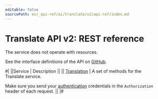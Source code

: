```yaml
---
editable: false
sourcePath: en/_api-ref/ai/translate/v2/api-ref/index.md
---
```


# Translate API v2: REST reference

The service does not operate with resources.

See the interface definitions of the API on [GitHub](https://github.com/yandex-cloud/cloudapi).

#|
||Service | Description ||
|| [Translation](Translation/index.md) | A set of methods for the Translate service.

Make sure you send your [authentication](/docs/translate/api-ref/authentication) credentials in the `Authorization` header of each request. ||
|#